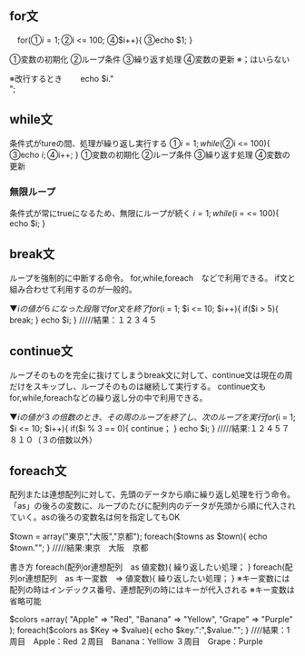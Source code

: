 ## for文
　for(①$i = 1; ②$i <= 100; ④$i++){
  ③echo $1;
 }
 
 ①変数の初期化
 ②ループ条件
 ③繰り返す処理
 ④変数の更新 ※；はいらない
 
 ※改行するとき
 　　echo $i."<br>";

## while文
条件式がtureの間、処理が繰り返し実行する
  ①$i =1;
  while(②$i <= 100){
  ③echo $i;
  ④$i++;
  }
 ①変数の初期化
 ②ループ条件
 ③繰り返す処理
 ④変数の更新
 
 ### 無限ループ
 条件式が常にtrueになるため、無限にループが続く
 $i = 1;
 while($i = <= 100){
  echo $i;
 }
  
## break文
ループを強制的に中断する命令。
for,while,foreach　などで利用できる。
if文と組み合わせて利用するのが一般的。

▼$iの値が６になった段階でfor文を終了
for($i = 1; $i <= 10; $i++){
  if($i > 5){
    break;
  }
  echo $i;
}
/////結果：１２３４５
  
## continue文
ループそのものを完全に抜けてしまうbreak文に対して、continue文は現在の周だけをスキップし、ループそのものは継続して実行する。
continue文もfor,while,foreachなどの繰り返し分の中で利用できる。

▼$iの値が３の倍数のとき、その周のループを終了し、次のループを実行
for($i = 1; $i <= 10; $i++){
  if($i % 3 == 0){
    continue；
  }
  echo $i;
 }
 /////結果:１２４５７８１０（３の倍数以外）

  
## foreach文
配列または連想配列に対して、先頭のデータから順に繰り返し処理を行う命令。
「as」の後ろの変数に、ループのたびに配列内のデータが先頭から順に代入されていく。asの後ろの変数名は何を指定してもOK

$town = array("東京","大阪","京都");
foreach($towns as $town){
  echo $town."";
  }
/////結果:東京　大阪　京都

書き方
foreach(配列or連想配列　as 値変数){
  繰り返したい処理；
}
foreach(配列or連想配列　as キー変数　=> 値変数){
  繰り返したい処理；
}
※キー変数には配列の時はインデックス番号、連想配列の時にはキーが代入される
※キー変数は省略可能


$colors =array(
          "Apple" => "Red", 
          "Banana" => "Yellow", 
          "Grape" => "Purple"
          );
foreach($colors as $Key => $value){
  echo $key.":",$value."";
}
////結果：1周目　Apple：Red ２周目　Banana：Yelllow ３周目　Grape：Purple
